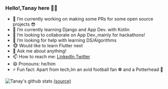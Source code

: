 ### Hello!,Tanay here 👋👋

<!--
**2tanayk/2tanayk** is a ✨ _special_ ✨ repository because its `README.md` (this file) appears on your GitHub profile.
-->
 - 🔭 I’m currently working on making some PRs for some open source projects 😎
 - 🌱 I’m currently learning Django and App Dev. with Kotlin
 - 👯 I’m looking to collaborate on App Dev.,mainly for hackathons!
 - 🤔 I’m looking for help with learning DS/Algorithms
 - 🐵 Would like to learn Flutter next
 - 💬 Ask me about anything!
 - 📫 How to reach me: [LinkedIn](https://www.linkedin.com/in/tanay-kamath-69a65019a),[Twitter](https://twitter.com/tanay_texplorer)
 - 😄 Pronouns: he/him
 - ⚡ Fun fact: Apart from tech,Im an avid football fan :soccer: and a Potterhead 🧙
 
 
 ![Tanay's github stats](https://github-readme-stats.vercel.app/api?username=2tanayk&show_icons=true)
 [(source)](https://github.com/anuraghazra/github-readme-stats)
 
  

